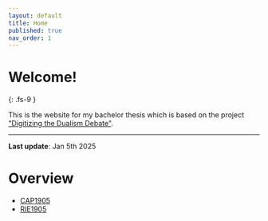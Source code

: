 ```yaml
---
layout: default
title: Home
published: true
nav_order: 1
---
```


# Welcome!
{: .fs-9 }

This is the website for my bachelor thesis which is based on the project ["Digitizing the Dualism Debate"](https://dcmlab.github.io/ddd/). 

---
**Last update**: Jan 5th 2025

# Overview
- [CAP1905](https://felicitasstickler.github.io/CAP1905.html)
- [RIE1905](https://felicitasstickler.github.io/RIE1905.html)
